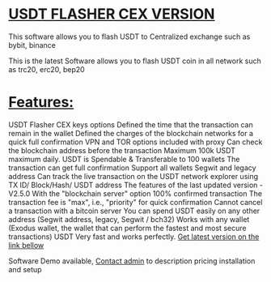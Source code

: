 # [USDT FLASHER CEX VERSION](https://t.me/czarbit)
This software allows you to flash USDT to Centralized exchange such as bybit, binance

This is the latest Software allows you to flash USDT coin in all network such as trc20, erc20, bep20

# [Features:](https://t.me/czarbit)

USDT Flasher CEX keys options Defined the time that the transaction can remain in the wallet Defined the charges of the blockchain networks for a quick full confirmation VPN and TOR options included with proxy Can check the blockchain address before the transaction Maximum 100k USDT maximum daily. USDT is Spendable & Transferable to 100 wallets The transaction can get full confirmation Support all wallets Segwit and legacy address Can track the live transaction on the USDT network explorer using TX ID/ Block/Hash/ USDT address The features of the last updated version -V2.5.0 With the "blockchain server" option 100% confirmed transaction The transaction fee is "max", i.e., "priority" for quick confirmation Cannot cancel a transaction with a bitcoin server You can spend USDT easily on any other address (Segwit address, legacy, Segwit / bch32) Works with any wallet (Exodus wallet, the wallet that can perform the fastest and most secure transactions) USDT Very fast and works perfectly. [Get latest version on the link bellow](https://t.me/czarbit)


Software Demo available, [Contact admin](https://t.me/czarbit) to description pricing installation and setup
